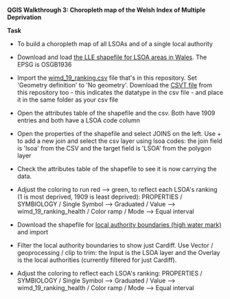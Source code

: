 **QGIS Walkthrough 3: Choropleth map of the Welsh Index of Multiple Deprivation**

**Task**

- To build a choropleth map of all LSOAs and of a single local authority

- Download and load [the LLE shapefile for LSOA areas in Wales](https://lle.gov.wales/catalogue/item/LowerSuperOutputAreas/?lang=en). The EPSG is OSGB1936

- Import the [wimd_19_ranking.csv](https://raw.githubusercontent.com/aodhanlutetiae/QGIS/main/wimd_19_ranking.csv) file that's in this repository. Set 'Geometry definition' to 'No geometry'. Download the [CSVT file](https://github.com/aodhanlutetiae/QGIS/raw/main/wimd_19_ranking.csvt) from this repository too - this indicates the datatype in the csv file - and place it in the same folder as your csv file

- Open the attributes table of the shapefile and the csv. Both have 1909 entries and both have a LSOA code column

- Open the properties of the shapefile and select JOINS on the left. Use + to add a new join and select the csv layer using lsoa codes: the join field is 'lsoa' from the CSV and the target field is 'LSOA' from the polygon layer

- Check the attributes table of the shapefile to see it is now carrying the data.

- Adjust the coloring to run red --> green, to reflect each LSOA's ranking (1 is most deprived, 1909 is least deprived): PROPERTIES / SYMBIOLOGY / Single Symbol --> Graduated / Value --> wimd_19_ranking_health / Color ramp / Mode --> Equal interval

- Download the shapefile for [local authority boundaries (high water mark)](http://lle.gov.wales/catalogue/item/LocalAuthorities) and import

- Filter the local authority boundaries to show just Cardiff. Use Vector / geoprocessing / clip to trim: the Input is the LSOA layer and the Overlay is the local authorities (currently filtered for just Cardiff).

- Adjust the coloring to reflect each LSOA's ranking: PROPERTIES / SYMBIOLOGY / Single Symbol --> Graduated / Value --> wimd_19_ranking_health / Color ramp / Mode --> Equal interval
